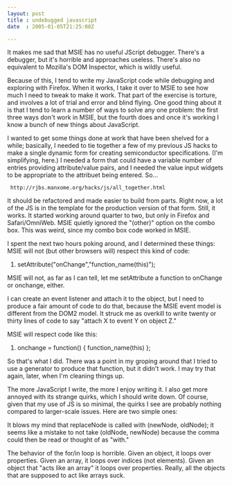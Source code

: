 ```yaml
---
layout: post
title : undebugged javascript
date  : 2005-01-05T21:25:00Z

---
```

It makes me sad that MSIE has no useful JScript debugger.  There's a debugger, but it's horrible and approaches useless.  There's also no equivalent to Mozilla's DOM Inspector, which is wildly useful.

Because of this, I tend to write my JavaScript code while debugging and exploring with Firefox.  When it works, I take it over to MSIE to see how much I need to tweak to make it work.  That part of the exercise is torture, and involves a lot of trial and error and blind flying.  One good thing about it is that I tend to learn a number of ways to solve any one problem: the first three ways don't work in MSIE, but the fourth does and once it's working I know a bunch of new things about JavaScript.

I wanted to get some things done at work that have been shelved for a while; basically, I needed to tie together a few of my previous JS hacks to make a single dynamic form for creating semiconductor specifications.  (I'm simplifying, here.)  I needed a form that could have a variable number of entries providing attribute/value pairs, and I needed the value input widgets to be appropriate to the attribuet being entered.  So...
<pre><code>	http://rjbs.manxome.org/hacks/js/all_together.html
</code></pre>

It should be refactored and made easier to build from parts.  Right now, a lot of the JS is in the template for the production version of that form.  Still, it works.  It started working around quarter to two, but only in Firefox and Safari/OmniWeb.  MSIE quietly ignored the "(other)" option on the combo box. This was weird, since my combo box code worked in MSIE.

I spent the next two hours poking around, and I determined these things:  MSIE will not (but other browsers will) respect this kind of code:
<ol>
<li value="selectElement">setAttribute("onChange","function_name(this)");</li>
</ol>

MSIE will not, as far as I can tell, let me setAttribute a function to onChange or onchange, either.

I can create an event listener and attach it to the object, but I need to produce a fair amount of code to do that, because the MSIE event model is different from the DOM2 model.  It struck me as overkill to write twenty or thirty lines of code to say "attach X to event Y on object Z."

MSIE will respect code like this:
<ol>
<li value="selectElement">onchange = function() { function_name(this) };</li>
</ol>

So that's what I did.  There was a point in my groping around that I tried to use a generator to produce that function, but it didn't work.  I may try that again, later, when I'm cleaning things up.

The more JavaScript I write, the more I enjoy writing it.  I also get more annoyed with its strange quirks, which I should write down.  Of course, given that my use of JS is so minimal, the quirks I see are probably nothing compared to larger-scale issues.  Here are two simple ones:

It blows my mind that replaceNode is called with (newNode, oldNode); it seems like a mistake to not take (oldNode, newNode) because the comma could then be read or thought of as "with."

The behavior of the for/in loop is horrible.  Given an object, it loops over properties.  Given an array, it loops over indices (not elements).  Given an object that "acts like an array" it loops over properties.  Really, all the objects that are supposed to act like arrays suck.

